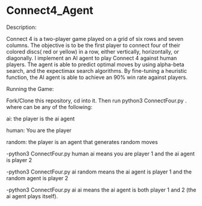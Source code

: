 # Connect4_Agent


Description:

Connect 4 is a  two-player game played on a grid of six rows and seven columns. The objective is to be the first player to connect four of their colored discs( red or yellow) in a row, either vertically, horizontally, or diagonally.
I implement an AI agent to play Connect 4 against human players. The agent is able to predict optimal moves by using alpha-beta search, and the expectimax search algorithms.  By fine-tuning a heuristic function, the AI agent is able to achieve an 90% win rate against players.

Running the Game:

Fork/Clone this repository, cd into it. Then run python3 ConnectFour.py <arg> <arg>. where <arg>  can be any of the following:

ai: the player is the ai agent

human: You are the player

random: the player is an agent that generates random moves


-python3 ConnectFour.py human ai   means you are player 1 and the ai agent is player 2

-python3 ConnectFour.py ai random   means the ai agent is player 1 and the random agent is player 2

-python3 ConnectFour.py ai ai means the ai agent is both player 1 and 2 (the ai agent plays itself).



